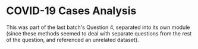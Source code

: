 # COVID-19 Cases Analysis

This was part of the last batch's Question 4, separated into its own module (since these methods seemed to deal with separate questions from the rest of the question, and referenced an unrelated dataset).